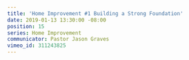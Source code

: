 ```yaml
---
title: 'Home Improvement #1 Building a Strong Foundation'
date: 2019-01-13 13:30:00 -08:00
position: 15
series: Home Improvement
communicator: Pastor Jason Graves
vimeo_id: 311243825
---
```


